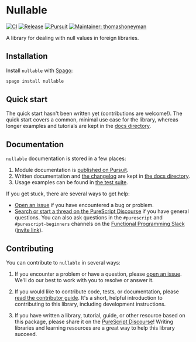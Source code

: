 # Nullable

[![CI](https://github.com/purescript-contrib/purescript-nullable/workflows/CI/badge.svg?branch=main)](https://github.com/purescript-contrib/purescript-nullable/actions?query=workflow%3ACI+branch%3Amain)
[![Release](https://img.shields.io/github/release/purescript-contrib/purescript-nullable.svg)](https://github.com/purescript-contrib/purescript-nullable/releases)
[![Pursuit](https://pursuit.purescript.org/packages/purescript-nullable/badge)](https://pursuit.purescript.org/packages/purescript-nullable)
[![Maintainer: thomashoneyman](https://img.shields.io/badge/maintainer-thomashoneyman-teal.svg)](https://github.com/thomashoneyman)

A library for dealing with null values in foreign libraries.

## Installation

Install `nullable` with [Spago](https://github.com/purescript/spago):

```sh
spago install nullable
```

## Quick start

The quick start hasn't been written yet (contributions are welcome!). The quick start covers a common, minimal use case for the library, whereas longer examples and tutorials are kept in the [docs directory](./docs).

## Documentation

`nullable` documentation is stored in a few places:

1. Module documentation is [published on Pursuit](https://pursuit.purescript.org/packages/purescript-nullable).
2. Written documentation and [the changelog](./docs/CHANGELOG.md) are kept in [the docs directory](./docs).
3. Usage examples can be found in [the test suite](./test).

If you get stuck, there are several ways to get help:

- [Open an issue](https://github.com/purescript-contrib/purescript-nullable/issues) if you have encountered a bug or problem.
- [Search or start a thread on the PureScript Discourse](https://discourse.purescript.org) if you have general questions. You can also ask questions in the `#purescript` and `#purescript-beginners` channels on the [Functional Programming Slack](https://functionalprogramming.slack.com) ([invite link](https://fpchat-invite.herokuapp.com/)).

## Contributing

You can contribute to `nullable` in several ways:

1. If you encounter a problem or have a question, please [open an issue](https://github.com/purescript-contrib/purescript-nullable/issues). We'll do our best to work with you to resolve or answer it.

2. If you would like to contribute code, tests, or documentation, please [read the contributor guide](./.github/CONTRIBUTING.md). It's a short, helpful introduction to contributing to this library, including development instructions.

3. If you have written a library, tutorial, guide, or other resource based on this package, please share it on the [PureScript Discourse](https://discourse.purescript.org)! Writing libraries and learning resources are a great way to help this library succeed.
